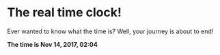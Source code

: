 # The real time clock!

Ever wanted to know what the time is? Well, your journey is about to end!

**The time is Nov 14, 2017, 02:04**